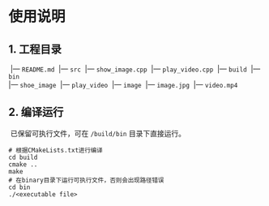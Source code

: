 # 使用说明

## 1. 工程目录

​	|— `README.md`
​	|— `src` 
​      	  |— `show_image.cpp`
​	    	|— `play_video.cpp`	
​	|— `build`
​			|— `bin`	
​					|— `shoe_image`
​					|— `play_video`
​	|— `image`
​			|— `image.jpg`
​			|— `video.mp4`

## 2. 编译运行

​		已保留可执行文件，可在 `/build/bin` 目录下直接运行。

```shell
# 根据CMakeLists.txt进行编译
cd build
cmake ..
make
# 在binary目录下运行可执行文件，否则会出现路径错误
cd bin
./<executable file>	
```

